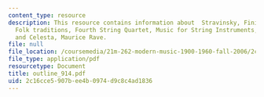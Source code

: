 ```yaml
---
content_type: resource
description: This resource contains information about  Stravinsky, Finish, B?la Bart?k,
  Folk traditions, Fourth String Quartet, Music for String Instruments, Percussion
  and Celesta, Maurice Rave.
file: null
file_location: /coursemedia/21m-262-modern-music-1900-1960-fall-2006/2c16cce5907bee4b0974d9c8c4ad1836_outline_914.pdf
file_type: application/pdf
resourcetype: Document
title: outline_914.pdf
uid: 2c16cce5-907b-ee4b-0974-d9c8c4ad1836
---
```

